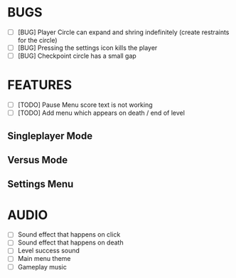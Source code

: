 # BUGS
- [ ] [BUG] Player Circle can expand and shring indefinitely (create restraints for the circle)
- [ ] [BUG] Pressing the settings icon kills the player
- [ ] [BUG] Checkpoint circle has a small gap

# FEATURES
- [ ] [TODO] Pause Menu score text is not working
- [ ] [TODO] Add menu which appears on death / end of level
## Singleplayer Mode
## Versus Mode
## Settings Menu

# AUDIO
- [ ] Sound effect that happens on click
- [ ] Sound effect that happens on death
- [ ] Level success sound
- [ ] Main menu theme
- [ ] Gameplay music
